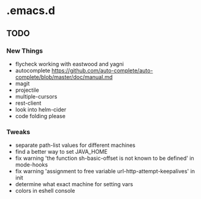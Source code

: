 # .emacs.d

## TODO

### New Things
- flycheck working with eastwood and yagni
- autocomplete  https://github.com/auto-complete/auto-complete/blob/master/doc/manual.md
- magit
- projectile
- multiple-cursors
- rest-client
- look into helm-cider
- code folding please

### Tweaks
- separate path-list values for different machines
- find a better way to set JAVA_HOME
- fix warning 'the function sh-basic-offset is not known to be defined' in mode-hooks
- fix warning 'assignment to free variable url-http-attempt-keepalives' in init
- determine what exact machine for setting vars
- colors in eshell console
